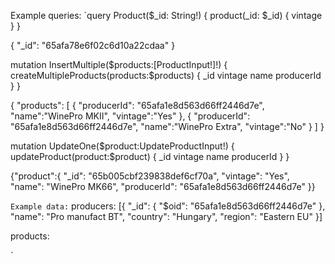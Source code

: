 
Example queries:
`query Product($_id: String!) {
  product(_id: $_id) {
    vintage
  }
}

{
    "_id": "65afa78e6f02c6d10a22cdaa"
}

mutation InsertMultiple($products:[ProductInput!]!) {
  createMultipleProducts(products:$products) {
    _id
		vintage
    name
		producerId
  }
}

{
	"products": [
    {
      "producerId": "65afa1e8d563d66ff2446d7e",
      "name":"WinePro MKII",
      "vintage":"Yes"
    },
    {
      "producerId": "65afa1e8d563d66ff2446d7e",
      "name":"WinePro Extra",
      "vintage":"No"
    }
  ]
}



mutation UpdateOne($product:UpdateProductInput!) {
  updateProduct(product:$product) {
    _id
		vintage
    name
		producerId
  }
}

{"product":{
  "_id": "65b005cbf239838def6cf70a",
  "vintage": "Yes",
  "name": "WinePro MK66",
  "producerId": "65afa1e8d563d66ff2446d7e"
}}



`
Example data:
`
producers:
[{
  "_id": {
    "$oid": "65afa1e8d563d66ff2446d7e"
  },
  "name": "Pro manufact BT",
  "country": "Hungary",
  "region": "Eastern EU"
}]

products:

`